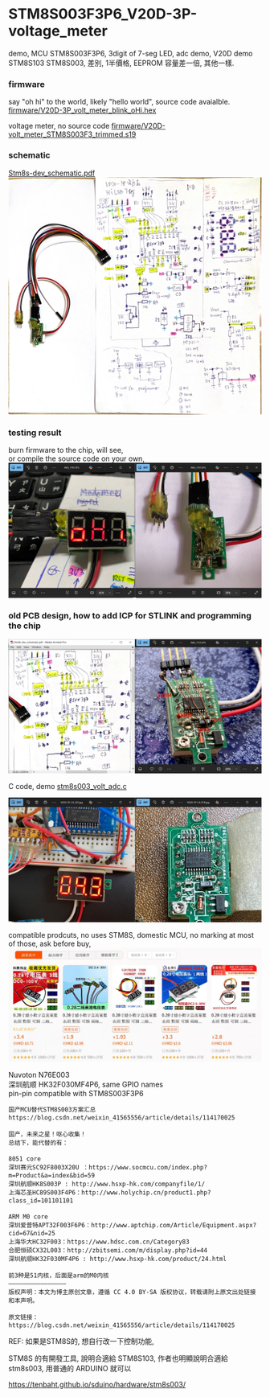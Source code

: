 # STM8S003F3P6_V20D-3P-voltage_meter
demo, MCU STM8S003F3P6, 3digit of 7-seg LED, adc demo, V20D demo  
STM8S103 STM8S003, 差別, 1半價格, EEPROM 容量差一倍, 其他一樣.  

### firmware
say "oh hi" to the world, likely "hello world", source code avaialble.  
[firmware/V20D-3P_volt_meter_blink_oHi.hex](firmware/V20D-3P_volt_meter_blink_oHi.hex)  

voltage meter, no source code
[firmware/V20D-volt_meter_STM8S003F3_trimmed.s19](firmware/V20D-volt_meter_STM8S003F3_trimmed.s19)  

### schematic
[Stm8s-dev_schematic.pdf](Stm8s-dev_schematic.pdf)  
![Stm8s-dev_schematic.jpg](Stm8s-dev_schematic.jpg)

### testing result
burn firmware to the chip, will see,  
or compile the source code on your own,  
![says_oh-hi.JPG](says_oh-hi.JPG)

### old PCB design, how to add ICP for STLINK and programming the chip
![add_ICP_headers.JPG](add_ICP_headers.JPG)


C code, demo
[stm8s003_volt_adc.c](stm8s003_volt_adc.c)  

![VD20-3P-STM8S003_LED_VOLT_METER.JPG](VD20-3P-STM8S003_LED_VOLT_METER.JPG)   

compatible prodcuts, no uses STM8S, domestic MCU, no marking at most of those,
ask before buy,  
![VOL_TMETER.JPG](VOL_TMETER.JPG)  


Nuvoton N76E003  
深圳航顺 HK32F030MF4P6, same GPIO names  
pin-pin compatible with STM8S003F3P6  

```
国产MCU替代STM8S003方案汇总  
https://blog.csdn.net/weixin_41565556/article/details/114170025  
  
国产，未来之星！呕心收集！  
总结下，能代替的有：  

8051 core
深圳赛元SC92F8003X20U ：https://www.socmcu.com/index.php?m=Product&a=index&bid=59  
深圳航顺HK8S003P : http://www.hsxp-hk.com/companyfile/1/  
上海芯圣HC89S003F4P6：http://www.holychip.cn/product1.php?class_id=101101101  

ARM M0 core
深圳爱普特APT32F003F6P6：http://www.aptchip.com/Article/Equipment.aspx?cid=67&nid=25  
上海华大HC32F003：https://www.hdsc.com.cn/Category83  
合肥恒硕CX32L003：http://zbitsemi.com/m/display.php?id=44  
深圳航顺HK32F030MF4P6 : http://www.hsxp-hk.com/product/24.html
  
前3种是51内核，后面是arm的M0内核  
————————————————  
版权声明：本文为博主原创文章，遵循 CC 4.0 BY-SA 版权协议，转载请附上原文出处链接和本声明。  

原文链接：https://blog.csdn.net/weixin_41565556/article/details/114170025  
```


REF:
如果是STM8S的, 想自行改一下控制功能,  

STM8S 的有開發工具, 說明合適給 STM8S103, 作者也明顯說明合適給 stm8s003, 用普通的 ARDUINO 就可以  

https://tenbaht.github.io/sduino/hardware/stm8s003/  
